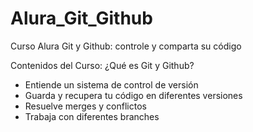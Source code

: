 # Alura_Git_Github
Curso Alura Git y Github: controle y comparta su código


Contenidos del Curso:
¿Qué es Git y Github?

- Entiende un sistema de control de versión
- Guarda y recupera tu código en diferentes versiones
- Resuelve merges y conflictos
- Trabaja con diferentes branches
